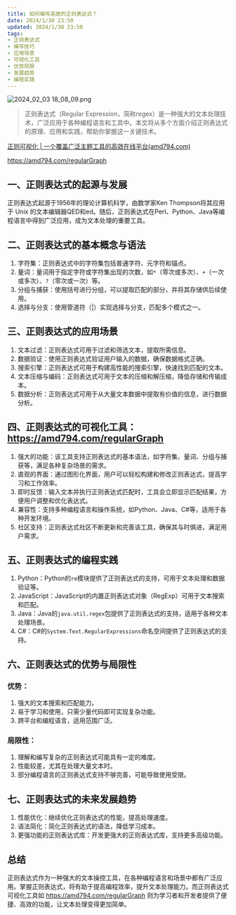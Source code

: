 ```yaml
---
title: 如何编写高效的正则表达式？
date: 2024/1/30 23:50
updated: 2024/1/30 23:50
tags:
- 正则表达式
- 编写技巧
- 应用场景
- 可视化工具
- 优势局限
- 发展趋势
- 编程实践
---
```


<img src="https://static.cmdragon.cn/blog/images/2024_02_03 18_08_09.png@blog" title="2024_02_03 18_08_09.png" alt="2024_02_03 18_08_09.png"/>

> 正则表达式（Regular Expression，简称regex）是一种强大的文本处理技术，广泛应用于各种编程语言和工具中。本文将从多个方面介绍正则表达式的原理、应用和实践，帮助你掌握这一关键技术。

[正则可视化 | 一个覆盖广泛主题工具的高效在线平台(amd794.com)](https://amd794.com/regularGraph)

https://amd794.com/regularGraph

## 一、正则表达式的起源与发展

正则表达式起源于1956年的理论计算机科学，由数学家Ken Thompson将其应用于 Unix 的文本编辑器QED和ed。随后，正则表达式在Perl、Python、Java等编程语言中得到广泛应用，成为文本处理的重要工具。

## 二、正则表达式的基本概念与语法

1. 字符集：正则表达式中的字符集包括普通字符、元字符和锚点。
2. 量词：量词用于指定字符或字符集出现的次数，如`*`（零次或多次）、`+`（一次或多次）、`?`（零次或一次）等。
3. 分组与捕获：使用括号进行分组，可以提取匹配的部分，并将其存储供后续使用。
4. 选择与分支：使用管道符（|）实现选择与分支，匹配多个模式之一。

## 三、正则表达式的应用场景

1. 文本过滤：正则表达式可用于过滤和筛选文本，提取所需信息。
2. 数据验证：使用正则表达式验证用户输入的数据，确保数据格式正确。
3. 搜索引擎：正则表达式可用于构建高性能的搜索引擎，快速找到匹配的文本。
4. 文本压缩与编码：正则表达式可用于文本的压缩和解压缩，降低存储和传输成本。
5. 数据分析：正则表达式可用于从大量文本数据中提取有价值的信息，进行数据分析。

## 四、正则表达式的可视化工具：https://amd794.com/regularGraph

1. 强大的功能：该工具支持正则表达式的基本语法，如字符集、量词、分组与捕获等，满足各种复杂场景的需求。
2. 直观的界面：通过图形化界面，用户可以轻松构建和修改正则表达式，提高学习和工作效率。
3. 即时反馈：输入文本并执行正则表达式匹配时，工具会立即显示匹配结果，方便用户调整和优化表达式。
4. 兼容性：支持多种编程语言和操作系统，如Python、Java、C#等，适用于各种开发环境。
5. 社区支持：正则表达式社区不断更新和完善该工具，确保其与时俱进，满足用户需求。

## 五、正则表达式的编程实践

1. Python：Python的`re`模块提供了正则表达式的支持，可用于文本处理和数据验证等。
2. JavaScript：JavaScript的内置正则表达式对象（RegExp）可用于文本搜索和匹配。
3. Java：Java的`java.util.regex`包提供了正则表达式的支持，适用于各种文本处理场景。
4. C#：C#的`System.Text.RegularExpressions`命名空间提供了正则表达式的支持。

## 六、正则表达式的优势与局限性

### 优势：

1. 强大的文本搜索和匹配能力。
2. 易于学习和使用，只需少量代码即可实现复杂功能。
3. 跨平台和编程语言，适用范围广泛。

### 局限性：

1. 理解和编写复杂的正则表达式可能具有一定的难度。
2. 性能较差，尤其在处理大量文本时。
3. 部分编程语言的正则表达式支持不够完善，可能导致使用受限。

## 七、正则表达式的未来发展趋势

1. 性能优化：继续优化正则表达式的性能，提高处理速度。
2. 语法简化：简化正则表达式的语法，降低学习成本。
3. 更强功能的正则表达式库：开发更强大的正则表达式库，支持更多高级功能。

## 总结

正则表达式作为一种强大的文本操控工具，在各种编程语言和场景中都有广泛应用。掌握正则表达式，将有助于提高编程效率，提升文本处理能力。而正则表达式可视化工具如 https://amd794.com/regularGraph 则为学习者和开发者提供了便捷、高效的功能，让文本处理变得更加简单。
